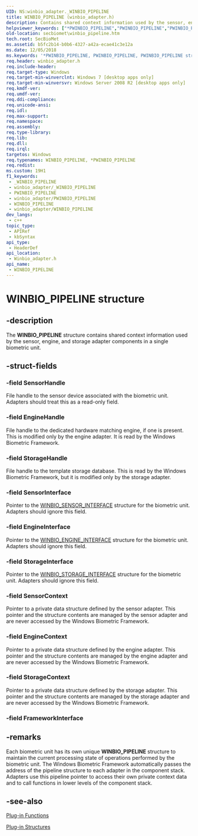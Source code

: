 ```yaml
---
UID: NS:winbio_adapter._WINBIO_PIPELINE
title: WINBIO_PIPELINE (winbio_adapter.h)
description: Contains shared context information used by the sensor, engine, and storage adapter components in a single biometric unit.
helpviewer_keywords: ["*PWINBIO_PIPELINE","PWINBIO_PIPELINE","PWINBIO_PIPELINE structure pointer [Windows Biometric Framework API]","WINBIO_PIPELINE","WINBIO_PIPELINE structure [Windows Biometric Framework API]","secbiomet.winbio_pipeline","winbio_adapter/PWINBIO_PIPELINE","winbio_adapter/WINBIO_PIPELINE"]
old-location: secbiomet\winbio_pipeline.htm
tech.root: SecBioMet
ms.assetid: b5fc2b14-b0b6-4327-a42a-ecae41c3e12a
ms.date: 12/05/2018
ms.keywords: '*PWINBIO_PIPELINE, PWINBIO_PIPELINE, PWINBIO_PIPELINE structure pointer [Windows Biometric Framework API], WINBIO_PIPELINE, WINBIO_PIPELINE structure [Windows Biometric Framework API], secbiomet.winbio_pipeline, winbio_adapter/PWINBIO_PIPELINE, winbio_adapter/WINBIO_PIPELINE'
req.header: winbio_adapter.h
req.include-header: 
req.target-type: Windows
req.target-min-winverclnt: Windows 7 [desktop apps only]
req.target-min-winversvr: Windows Server 2008 R2 [desktop apps only]
req.kmdf-ver: 
req.umdf-ver: 
req.ddi-compliance: 
req.unicode-ansi: 
req.idl: 
req.max-support: 
req.namespace: 
req.assembly: 
req.type-library: 
req.lib: 
req.dll: 
req.irql: 
targetos: Windows
req.typenames: WINBIO_PIPELINE, *PWINBIO_PIPELINE
req.redist: 
ms.custom: 19H1
f1_keywords:
 - _WINBIO_PIPELINE
 - winbio_adapter/_WINBIO_PIPELINE
 - PWINBIO_PIPELINE
 - winbio_adapter/PWINBIO_PIPELINE
 - WINBIO_PIPELINE
 - winbio_adapter/WINBIO_PIPELINE
dev_langs:
 - c++
topic_type:
 - APIRef
 - kbSyntax
api_type:
 - HeaderDef
api_location:
 - Winbio_adapter.h
api_name:
 - WINBIO_PIPELINE
---
```


# WINBIO_PIPELINE structure


## -description

The <b>WINBIO_PIPELINE</b> structure contains shared context information used by the sensor, engine, and storage adapter components in a single biometric unit.

## -struct-fields

### -field SensorHandle

File handle to the sensor device associated with the biometric unit. Adapters should treat this as a read-only field.

### -field EngineHandle

File handle to the dedicated hardware matching engine, if one is present. This is modified only by the engine adapter. It is read by the Windows Biometric Framework.

### -field StorageHandle

File handle to the template storage database. This is read by the Windows Biometric Framework, but it is modified only by the storage adapter.

### -field SensorInterface

Pointer to the <a href="/windows/win32/api/winbio_adapter/ns-winbio_adapter-winbio_sensor_interface">WINBIO_SENSOR_INTERFACE</a> structure for the biometric unit. Adapters should ignore this field.

### -field EngineInterface

Pointer to the <a href="/windows/win32/api/winbio_adapter/ns-winbio_adapter-winbio_engine_interface">WINBIO_ENGINE_INTERFACE</a> structure for the biometric unit. Adapters should ignore this field.

### -field StorageInterface

Pointer to the <a href="/windows/win32/api/winbio_adapter/ns-winbio_adapter-winbio_storage_interface">WINBIO_STORAGE_INTERFACE</a> structure for the biometric unit. Adapters should ignore this field.

### -field SensorContext

Pointer to a private data structure defined by the sensor adapter. This pointer and the structure contents are managed by the sensor adapter and are never accessed by the Windows Biometric Framework.

### -field EngineContext

Pointer to a private data structure defined by the engine adapter. This pointer and the structure contents are managed by the engine adapter and are never accessed by the Windows Biometric Framework.

### -field StorageContext

Pointer to a private data structure defined by the storage adapter. This pointer and the structure contents are managed by the storage adapter and are never accessed by the Windows Biometric Framework.

### -field FrameworkInterface

## -remarks

Each biometric unit has its own unique <b>WINBIO_PIPELINE</b> structure to maintain the current processing state of operations performed by the biometric unit. The Windows Biometric Framework automatically passes the address of the pipeline structure to each adapter in the component stack. Adapters use this pipeline pointer to access their own private context data and to call functions in lower levels of the component stack.

## -see-also

<a href="https://docs.microsoft.com/windows/desktop/SecBioMet/plug-in-functions">Plug-in Functions</a>



<a href="https://docs.microsoft.com/windows/desktop/SecBioMet/plug-in-structures">Plug-in Structures</a>

